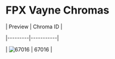 # FPX Vayne Chromas


| Preview | Chroma ID |

|---------|-----------|

| ![67016](https://raw.communitydragon.org/latest/plugins/rcp-be-lol-game-data/global/default/v1/champion-chroma-images/67/67016.png) | 67016 |
